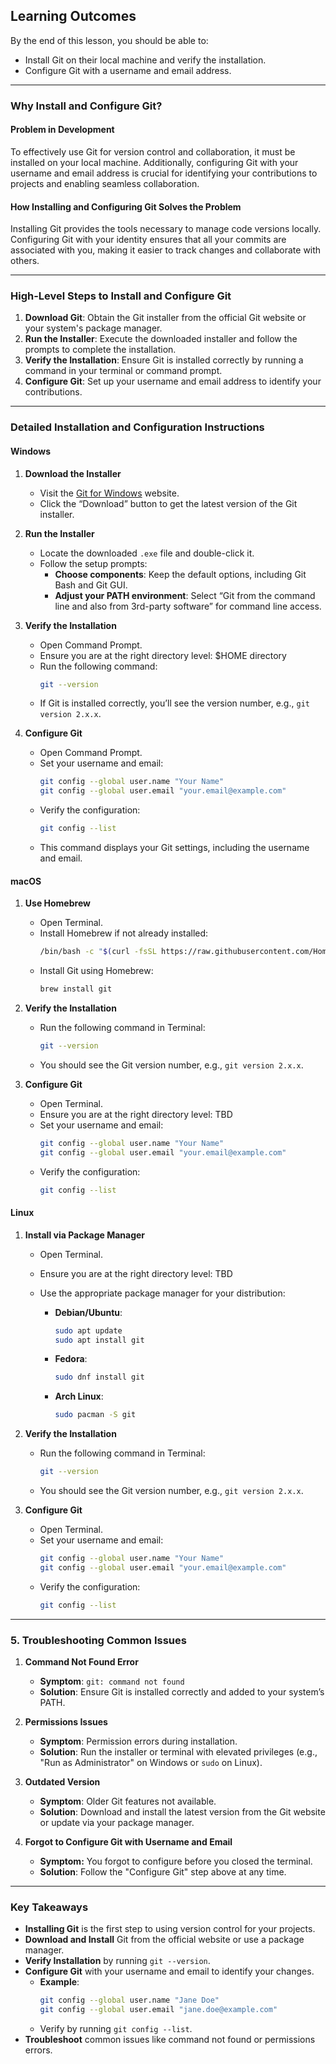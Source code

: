 ## Learning Outcomes
By the end of this lesson, you should be able to:
- Install Git on their local machine and verify the installation.
- Configure Git with a username and email address.

---

### Why Install and Configure Git?

#### Problem in Development
To effectively use Git for version control and collaboration, it must be installed on your local machine. Additionally, configuring Git with your username and email address is crucial for identifying your contributions to projects and enabling seamless collaboration.

#### How Installing and Configuring Git Solves the Problem
Installing Git provides the tools necessary to manage code versions locally. Configuring Git with your identity ensures that all your commits are associated with you, making it easier to track changes and collaborate with others.

---

### High-Level Steps to Install and Configure Git

1. **Download Git**: Obtain the Git installer from the official Git website or your system's package manager.
2. **Run the Installer**: Execute the downloaded installer and follow the prompts to complete the installation.
3. **Verify the Installation**: Ensure Git is installed correctly by running a command in your terminal or command prompt.
4. **Configure Git**: Set up your username and email address to identify your contributions.

---

### Detailed Installation and Configuration Instructions

#### Windows

1. **Download the Installer**
   - Visit the [Git for Windows](https://gitforwindows.org/) website.
   - Click the “Download” button to get the latest version of the Git installer.

2. **Run the Installer**
   - Locate the downloaded `.exe` file and double-click it.
   - Follow the setup prompts:
     - **Choose components**: Keep the default options, including Git Bash and Git GUI.
     - **Adjust your PATH environment**: Select “Git from the command line and also from 3rd-party software” for command line access.

3. **Verify the Installation**
   - Open Command Prompt.
   - Ensure you are at the right directory level: $HOME directory
   - Run the following command:
     ```bash
     git --version
     ```
   - If Git is installed correctly, you’ll see the version number, e.g., `git version 2.x.x`.

4. **Configure Git**
   - Open Command Prompt.
   - Set your username and email:
     ```bash
     git config --global user.name "Your Name"
     git config --global user.email "your.email@example.com"
     ```
   - Verify the configuration:
     ```bash
     git config --list
     ```
   - This command displays your Git settings, including the username and email.

#### macOS

1. **Use Homebrew**
   - Open Terminal.
   - Install Homebrew if not already installed:
     ```bash
     /bin/bash -c "$(curl -fsSL https://raw.githubusercontent.com/Homebrew/install/HEAD/install.sh)"
     ```
   - Install Git using Homebrew:
     ```bash
     brew install git
     ```

2. **Verify the Installation**
   - Run the following command in Terminal:
     ```bash
     git --version
     ```
   - You should see the Git version number, e.g., `git version 2.x.x`.

3. **Configure Git**
   - Open Terminal.
   - Ensure you are at the right directory level: TBD
   - Set your username and email:
     ```bash
     git config --global user.name "Your Name"
     git config --global user.email "your.email@example.com"
     ```
   - Verify the configuration:
     ```bash
     git config --list
     ```

#### Linux

1. **Install via Package Manager**
   - Open Terminal.
   - Ensure you are at the right directory level: TBD
   - Use the appropriate package manager for your distribution:

     - **Debian/Ubuntu**:
       ```bash
       sudo apt update
       sudo apt install git
       ```

     - **Fedora**:
       ```bash
       sudo dnf install git
       ```

     - **Arch Linux**:
       ```bash
       sudo pacman -S git
       ```

2. **Verify the Installation**
   - Run the following command in Terminal:
     ```bash
     git --version
     ```
   - You should see the Git version number, e.g., `git version 2.x.x`.

3. **Configure Git**
   - Open Terminal.
   - Set your username and email:
     ```bash
     git config --global user.name "Your Name"
     git config --global user.email "your.email@example.com"
     ```
   - Verify the configuration:
     ```bash
     git config --list
     ```
---

### 5. Troubleshooting Common Issues

1. **Command Not Found Error**
   - **Symptom**: `git: command not found`
   - **Solution**: Ensure Git is installed correctly and added to your system’s PATH.

2. **Permissions Issues**
   - **Symptom**: Permission errors during installation.
   - **Solution**: Run the installer or terminal with elevated privileges (e.g., "Run as Administrator" on Windows or `sudo` on Linux).

3. **Outdated Version**
   - **Symptom**: Older Git features not available.
   - **Solution**: Download and install the latest version from the Git website or update via your package manager.
  
4. **Forgot to Configure Git with Username and Email**
   - **Symptom:** You forgot to configure before you closed the terminal.
   - **Solution**: Follow the "Configure Git" step above at any time.

---

### Key Takeaways

- **Installing Git** is the first step to using version control for your projects.
- **Download and Install** Git from the official website or use a package manager.
- **Verify Installation** by running `git --version`.
- **Configure Git** with your username and email to identify your changes.
  - **Example**:
    ```bash
    git config --global user.name "Jane Doe"
    git config --global user.email "jane.doe@example.com"
    ```
  - Verify by running `git config --list`.
- **Troubleshoot** common issues like command not found or permissions errors.
